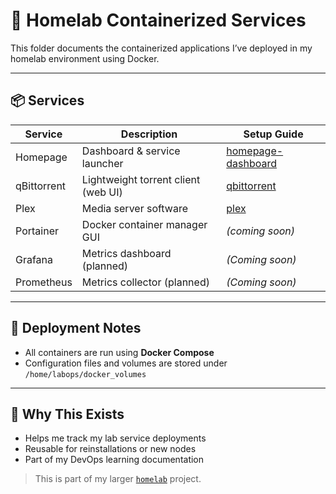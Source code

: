 # 🐳 Homelab Containerized Services

This folder documents the containerized applications I’ve deployed in my homelab environment using Docker.

---

## 📦 Services

| Service         | Description                        | Setup Guide                             |
|----------------|------------------------------------|------------------------------------------|
| Homepage        | Dashboard & service launcher       | [homepage-dashboard](https://github.com/raoulmoise/homelab/tree/4f24d2abd498cbd578748ce755e7802b76449391/containers/homepage-dashboard) |
| qBittorrent     | Lightweight torrent client (web UI)| [qbittorrent](https://github.com/raoulmoise/homelab/tree/f02641d934cf39acb2e75ea8027a7dcb0558d01a/containers/qbittorrent)     |
| Plex            | Media server software              | [plex](https://github.com/raoulmoise/homelab/tree/c41974ef20eb1058ad0aaab47c5fe030de0beb8c/containers/plex)    |
| Portainer       | Docker container manager GUI       | *(coming soon)* |
| Grafana         | Metrics dashboard (planned)        | *(Coming soon)* |
| Prometheus      | Metrics collector (planned)        | *(Coming soon)* |

---

## 🧱 Deployment Notes

- All containers are run using **Docker Compose**
- Configuration files and volumes are stored under `/home/labops/docker_volumes`

---

## 🧠 Why This Exists

- Helps me track my lab service deployments
- Reusable for reinstallations or new nodes
- Part of my DevOps learning documentation

> This is part of my larger [`homelab`](https://github.com/raoulmoise/homelab) project.

